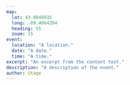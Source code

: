 ```yaml
---
map:
  lat: 43.0849935
  long: -89.4064204
  heading: 55
  zoom: 15
event:
  location: "A location."
  date: "A date."
  time: "A time."
excerpt: "An excerpt from the content text."
description: "A description of the event."
author: Stage
---
```

